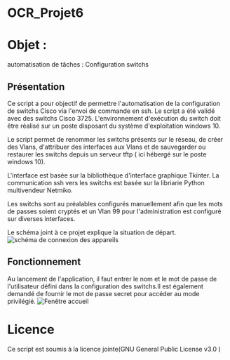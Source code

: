 # OCR_Projet6
# Objet :
automatisation de tâches : Configuration switchs

## Présentation
Ce script a pour objectif de permettre l'automatisation de la configuration de switchs Cisco via l'envoi de commande en ssh. 
Le script a été validé avec des switchs Cisco 3725. L'environnement d'exécution du switch doit être réalisé sur un poste disposant du système d'exploitation windows 10.

Le script permet de renommer les switchs présents sur le réseau, de créer des Vlans, d'attribuer des interfaces aux Vlans et de sauvegarder ou restaurer les switchs depuis un serveur tftp ( ici hébergé sur le poste windows 10).

L'interface est basée  sur la bibliothèque d'interface graphique Tkinter.
La communication ssh vers les switchs est basée sur la libriarie Python multivendeur Netmiko. 

Les switchs sont au préalables configurés manuellement afin que les mots de passes soient cryptés et un Vlan 99 pour l'administration est configuré sur diverses interfaces. 

Le schéma joint à ce projet explique la situation de départ. ![schéma de connexion des appareils](https://user-images.githubusercontent.com/82892277/121871526-82071e80-cd04-11eb-92c1-64c478aee1d8.png)

## Fonctionnement
Au lancement de l'application, il faut entrer le nom et le mot de passe de l'utilisateur défini dans la configuration des switchs.Il est également demandé de fournir le mot de passe secret pour accéder au mode privilégié. ![Fenêtre accueil](https://user-images.githubusercontent.com/82892277/121875488-cd233080-cd08-11eb-8ee8-23b554190bab.png)


# Licence
Ce script est soumis à la licence jointe(GNU General Public License v3.0 )
